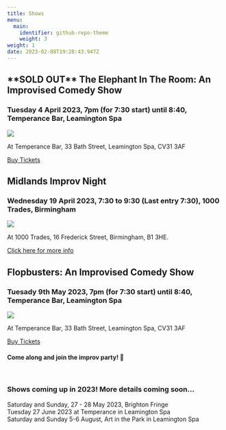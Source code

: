 ```yaml
---
title: Shows
menu:
  main:
    identifier: github-repo-theme
    weight: 3
weight: 1
date: 2023-02-08T19:28:43.947Z
---
```

## \*\*SOLD OUT\*\* T﻿he Elephant In The Room: An Improvised Comedy Show

### Tuesday 4 April 2023, 7pm (for 7:30 start) until 8:40, Temperance Bar, Leamington Spa

![](/uploads/temperance-.png)

At Temperance Bar, 33 Bath Street, Leamington Spa,  CV31 3AF

[B﻿uy Tickets](https://www.eventbrite.co.uk/e/the-elephant-in-the-room-an-improvised-comedy-show-tickets-557163369637?aff=ebdssbdestsearch)

## Midlands Improv Night

### Wednesday 19 April 2023, 7:30 to 9:30 (Last entry 7:30), 1000 Trades, Birmingham

![](/uploads/rai-leigh-kate-ben.jpg)

At 1000 Trades, 16 Frederick Street, Birmingham, B1 3HE.

[Click here for more info](https://www.skiddle.com/whats-on/Birmingham/1000-Trades/Midlands-Improv-Night/36308285/)

## Flopbusters: An Improvised Comedy Show

### Tuesady 9th May 2023, 7pm (for 7:30 start) until 8:40, Temperance Bar, Leamington Spa

![](https://www.brightonfringe.org/wp-content/uploads/2022/12/10-27-2022-112703-4781.jpg.webp)

At Temperance Bar, 33 Bath Street, Leamington Spa,  CV31 3AF

[B﻿uy Tickets](https://www.eventbrite.co.uk/e/flopbusters-improvised-comedy-tickets-607660608237)

#### Come along and join the improv party! 🎉 <br><br><br>

### S﻿hows coming up in 2023! More details coming soon...

Saturday and Sunday, 27 - 28 May 2023, Brighton Fringe\
T﻿uesday 27 June 2023 at Temperance in Leamington Spa\
S﻿aturday and Sunday 5-6 August, Art in the Park in Leamington Spa